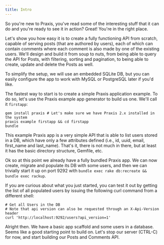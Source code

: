 ```yaml
---
title: Intro
---
```

So you're new to Praxis, you've read some of the interesting stuff that it can do and
you're ready to see it in action? Great! You're in the right place.

Let's show you how easy it is to create a fully functioning API from scratch, capable of serving posts (that are authored by users), each of which can contain comments where each comment is also made by one of the existing users. We'll design and build it from soup to nuts, from being able to query the API for Posts, with filtering, sorting and pagination, to being able to create, update and delete the Posts as well.

To simplify the setup, we will use an embedded SQLite DB, but you can easily configure
the app to work with MySQL or PostgreSQL later if you'd like.

The fastest way to start is to create a simple Praxis application example. To do so, let's use the Praxis
example app generator to build us one. We'll call it `firstapp`:

```shell
gem install praxis # Let's make sure we have Praxis 2.x installed in the system
praxis example firstapp && cd firstapp
bundle
```

This example Praxis app is a very simple API that is able to list users stored in a DB, which have only a few attributes defined (i.e., id, uuid, email, first_name and last_name). That's it, there is not much in there, but at least it has the basic directory structure, Gemfile, etc.

Ok so at this point we already have a fully bundled Praxis app. We can now create, migrate and populate its DB with some users, and then we can trivially start it up on port 9292 with `bundle exec rake db:recreate && bundle exec rackup`. 

If you are curious about what you just started, you can test it out by getting the list of all populated users by issuing the following curl command from a different shell:

```shell
# Get all Users in the DB
# Note that api version can also be requested through an X-Api-Version header
curl 'http://localhost:9292/users?api_version=1'
```

Alright then. We have a basic app scaffold and some users in a database. Seems like a good starting point to build on. Let's stop our server (CTRL-C) for now, and start building our Posts and Comments API.
